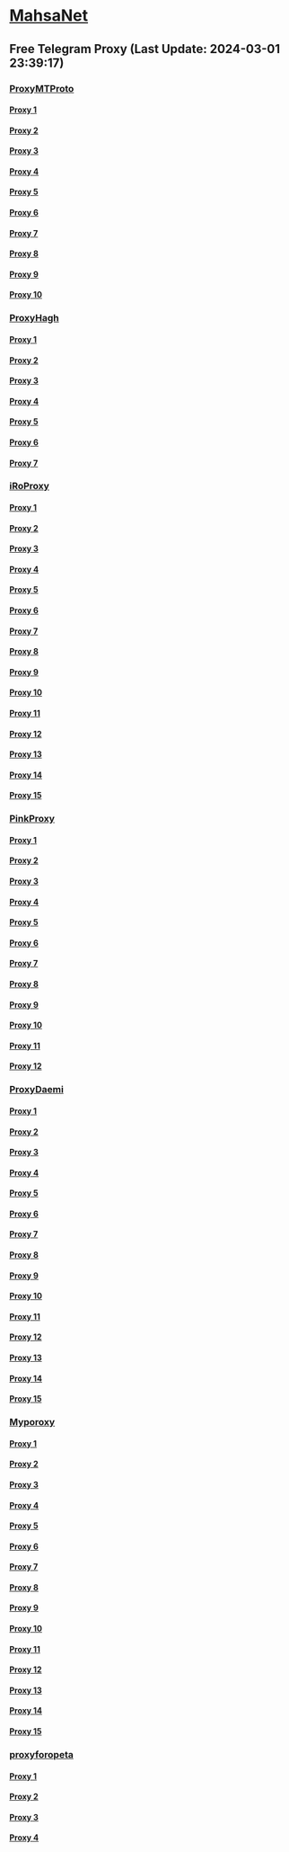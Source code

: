 
# [MahsaNet](https://t.me/mahsa_net)
## Free Telegram Proxy (Last Update: 2024-03-01 23:39:17)
### [ProxyMTProto](https://t.me/ProxyMTProto)
#### [Proxy 1](tg://proxy?server=89.35.131.19&port=8085&secret=FgMBAgABAAH8AwOG4kw63Q%3D%3D)
#### [Proxy 2](tg://proxy?server=89.35.131.16&port=8085&secret=FgMBAgABAAH8AwOG4kw63Q%3D%3D)
#### [Proxy 3](tg://proxy?server=89.35.131.17&port=8085&secret=FgMBAgABAAH8AwOG4kw63Q%3D%3D)
#### [Proxy 4](tg://proxy?server=89.35.131.14&port=8085&secret=FgMBAgABAAH8AwOG4kw63Q%3D%3D)
#### [Proxy 5](tg://proxy?server=I.l.l.l.l.l.l.l.l.l.l.l.l.l.l.l.l.l.l.l.l.l.l.l.l.l.l.l.l.l.l.l.l.l.l.l.l.l.l.l.l.l.l.l.l.l.l.l.l.l.l.l.l.l.l.l.l.l.l.l.l.l.l.l.l.l.l.l.l.l.l.l.l.l.l.l.l.l.l.l.l.l.l.l.l.l.l.l.l.l.l.l.l.l.l.l.l.l.l.l.l.l.l.l.l.l.l.l.l.l.l.l.l.l.l.l.l.l.cyruscrafts.space.&port=443&secret=7gAAAAAAAAAAAAAAAAAAAAB0aGVndWFyZGlhbi5jb20%3D)
#### [Proxy 6](tg://proxy?server=I.l.l.l.l.l.l.l.l.l.l.l.l.l.l.l.l.l.l.l.l.l.l.l.l.l.l.l.l.l.l.l.l.l.l.l.l.l.l.l.l.l.l.l.l.l.l.l.l.l.l.l.l.l.l.l.l.l.l.l.l.l.l.l.l.l.l.l.l.l.l.l.l.l.l.l.l.l.l.l.l.l.l.l.l.l.l.l.l.l.l.l.l.l.l.l.l.l.l.l.l.l.l.l.l.l.l.l.l.l.l.l.l.l.l.finnishdesignshop.space.&port=443&secret=7gAAAAAAAAAAAAAAAAAAAAB0aGVndWFyZGlhbi5jb20%3D)
#### [Proxy 7](tg://proxy?server=BENZ-PORCSHE.IR.8443-benz-amg.com-David.Com.Ir.Pasargad.tk-gq.xyz-ml-Tk.co.Uk.yousef1400-sbs.co.uk.&port=7443&secret=FgMBAgABAAH8AwOG4kw63Q%3D%3D)
#### [Proxy 8](tg://proxy?server=88.99.250.218&port=3443&secret=FgMBAgABAAH8AwOG4kw63Q%3D%3D)
#### [Proxy 9](tg://proxy?server=142.132.205.187&port=3443&secret=FgMBAgABAAH8AwOG4kw63Q%3D%3D)
#### [Proxy 10](tg://proxy?server=159.69.150.135&port=4443&secret=FgMBAgABAAH8AwOG4kw63Q%3D%3D)
### [ProxyHagh](https://t.me/ProxyHagh)
#### [Proxy 1](tg://proxy?server=95.216.61.131&port=8280&secret=FgMBAgABAAH8AwOG4kw63Q%3D%3D)
#### [Proxy 2](tg://proxy?server=95.216.61.131&port=8280&secret=FgMBAgABAAH8AwOG4kw63Q%3D%3D)
#### [Proxy 3](tg://proxy?server=95.216.61.131&port=8280&secret=FgMBAgABAAH8AwOG4kw63Q%3D%3D)
#### [Proxy 4](tg://proxy?server=95.216.61.131&port=8280&secret=FgMBAgABAAH8AwOG4kw63Q%3D%3D)
#### [Proxy 5](tg://proxy?server=95.216.61.131&port=8280&secret=FgMBAgABAAH8AwOG4kw63Q%3D%3D)
#### [Proxy 6](tg://proxy?server=95.216.61.131&port=8280&secret=FgMBAgABAAH8AwOG4kw63Q%3D%3D)
#### [Proxy 7](tg://proxy?server=95.216.61.131&port=8280&secret=FgMBAgABAAH8AwOG4kw63Q%3D%3D)
### [iRoProxy](https://t.me/iRoProxy)
#### [Proxy 1](tg://proxy?server=195.201.246.151&port=250&secret=FgMBAgABAAH8AwOG4kw63Q%3D%3D)
#### [Proxy 2](tg://proxy?server=195.201.163.137&port=250&secret=FgMBAgABAAH8AwOG4kw63Q%3D%3D)
#### [Proxy 3](tg://proxy?server=178.63.67.35&port=250&secret=FgMBAgABAAH8AwOG4kw63Q%3D%3D)
#### [Proxy 4](tg://proxy?server=136.243.132.228&port=6&secret=FgMBAgABAAH8AwOG4kw63Q%3D%3D)
#### [Proxy 5](tg://proxy?server=212.32.229.235&port=250&secret=FgMBAgABAAH8AwOG4kw63Q%3D%3D)
#### [Proxy 6](tg://proxy?server=159.69.62.58&port=250&secret=FgMBAgABAAH8AwOG4kw63Q%3D%3D)
#### [Proxy 7](tg://proxy?server=178.63.89.151&port=250&secret=FgMBAgABAAH8AwOG4kw63Q%3D%3D)
#### [Proxy 8](tg://proxy?server=46.4.78.179&port=250&secret=FgMBAgABAAH8AwOG4kw63Q%3D%3D)
#### [Proxy 9](tg://proxy?server=176.9.39.106&port=6&secret=FgMBAgABAAH8AwOG4kw63Q%3D%3D)
#### [Proxy 10](tg://proxy?server=146.59.158.139&port=250&secret=FgMBAgABAAH8AwOG4kw63Q%3D%3D)
#### [Proxy 11](tg://proxy?server=95.216.42.159&port=250&secret=FgMBAgABAAH8AwOG4kw63Q%3D%3D)
#### [Proxy 12](tg://proxy?server=144.76.224.91&port=250&secret=FgMBAgABAAH8AwOG4kw63Q%3D%3D)
#### [Proxy 13](tg://proxy?server=176.9.238.184&port=250&secret=FgMBAgABAAH8AwOG4kw63Q%3D%3D)
#### [Proxy 14](tg://proxy?server=144.76.83.123&port=250&secret=FgMBAgABAAH8AwOG4kw63Q%3D%3D)
#### [Proxy 15](tg://proxy?server=88.99.51.105&port=250&secret=FgMBAgABAAH8AwOG4kw63Q%3D%3D)
### [PinkProxy](https://t.me/PinkProxy)
#### [Proxy 1](tg://proxy?server=116.202.233.246&port=4045&secret=FgMBAgABAAH8AwOG4kw63Q==)
#### [Proxy 2](tg://proxy?server=116.202.80.138&port=4045&secret=FgMBAgABAAH8AwOG4kw63Q%3D%3D)
#### [Proxy 3](tg://proxy?server=88.99.103.108&port=4045&secret=FgMBAgABAAH8AwOG4kw63Q==)
#### [Proxy 4](tg://proxy?server=116.202.53.120&port=4045&secret=FgMBAgABAAH8AwOG4kw63Q==)
#### [Proxy 5](tg://proxy?server=94.130.52.180&port=4045&secret=FgMBAgABAAH8AwOG4kw63Q==)
#### [Proxy 6](tg://proxy?server=148.251.45.218&port=4045&secret=FgMBAgABAAH8AwOG4kw63Q==)
#### [Proxy 7](tg://proxy?server=148.251.45.218&port=4045&secret=FgMBAgABAAH8AwOG4kw63Q==)
#### [Proxy 8](tg://proxy?server=5.75.231.245&port=4045&secret=FgMBAgABAAH8AwOG4kw63Q==)
#### [Proxy 9](tg://proxy?server=116.202.25.125&port=4045&secret=FgMBAgABAAH8AwOG4kw63Q==)
#### [Proxy 10](tg://proxy?server=116.202.99.201&port=4045&secret=FgMBAgABAAH8AwOG4kw63Q==)
#### [Proxy 11](tg://proxy?server=167.235.197.224&port=4045&secret=FgMBAgABAAH8AwOG4kw63Q==)
#### [Proxy 12](tg://proxy?server=159.69.242.22&port=4045&secret=FgMBAgABAAH8AwOG4kw63Q==)
### [ProxyDaemi](https://t.me/ProxyDaemi)
#### [Proxy 1](tg://proxy?server=178.63.85.106&port=88&secret=FgMBAgABAAH8AwOG4kw63Q%3D%3D)
#### [Proxy 2](tg://proxy?server=77.238.230.233&port=2024&secret=FgMBAgABAAH8AwOG4kw63Q==)
#### [Proxy 3](tg://proxy?server=77.238.225.156&port=2024&secret=FgMBAgABAAH8AwOG4kw63Q==)
#### [Proxy 4](tg://proxy?server=49.12.233.100&port=55832&secret=8JEkJukBYNPSy7OH6v7urg%3D%3D)
#### [Proxy 5](tg://proxy?server=159.69.187.236&port=55832&secret=8JEkJukBYNPSy7OH6v7urg%3D%3D)
#### [Proxy 6](tg://proxy?server=165.227.238.15&port=443&secret=FgMBAgABAAH8AwOG4kw63Q%3D%3D)
#### [Proxy 7](tg://proxy?server=146.190.230.188&port=443&secret=8JEkJukBYNPSy7OH6v7urg%3D%3D)
#### [Proxy 8](tg://proxy?server=64.226.117.101&port=443&secret=8JEkJukBYNPSy7OH6v7urg%3D%3D)
#### [Proxy 9](tg://proxy?server=65.21.148.15&port=443&secret=FgMBAgABAAH8AwOG4kw63Q%3D%3D)
#### [Proxy 10](tg://proxy?server=5.75.251.255&port=65097&secret=FgMBAgABAAH8AwOG4kw63Q%3D%3D)
#### [Proxy 11](tg://proxy?server=49.12.7.93&port=65097&secret=FgMBAgABAAH8AwOG4kw63Q%3D%3D)
#### [Proxy 12](tg://proxy?server=5.75.235.14&port=65097&secret=FgMBAgABAAH8AwOG4kw63Q%3D%3D)
#### [Proxy 13](tg://proxy?server=77.238.231.124&port=2024&secret=FgMBAgABAAH8AwOG4kw63Q==)
#### [Proxy 14](tg://proxy?server=77.238.225.24&port=2024&secret=FgMBAgABAAH8AwOG4kw63Q==)
#### [Proxy 15](tg://proxy?server=77.238.230.140&port=2024&secret=FgMBAgABAAH8AwOG4kw63Q==)
### [Myporoxy](https://t.me/Myporoxy)
#### [Proxy 1](tg://proxy?server=57.128.165.241&port=6550&secret=FpABAiIBhwH8AwOG42xL3Q==)
#### [Proxy 2](tg://proxy?server=57.128.85.52&port=6550&secret=FpABAiIBhwH8AwOG42xL3Q==)
#### [Proxy 3](tg://proxy?server=cloudflare.com.nokia.com.web.rubika.ir.feranchesko.info&port=3443&secret=FpABAiIBhwH8AwOG42xL3Q==)
#### [Proxy 4](tg://proxy?server=cloudflare.com.nokia.com.web.rubika.ir.doncavert-oslam.info&port=6550&secret=FgMBAgABAAH8AwOG4kw63Q==)
#### [Proxy 5](tg://proxy?server=cloudflare.com.nokia.com.web.rubika.ir.vockal-back.info&port=8770&secret=FgMBAgABAAH8AwOG4kw63Q==)
#### [Proxy 6](tg://proxy?server=cloudflare.com.nokia.com.web.rubika.ir.doncavert-oslam.info&port=6550&secret=FgMBAgABAAH8AwOG4kw63Q==)
#### [Proxy 7](tg://proxy?server=cloudflare.com.nokia.com.web.rubika.ir.feranchesko.info&port=3443&secret=FpABAiIBhwH8AwOG42xL3Q==)
#### [Proxy 8](tg://proxy?server=57.128.165.241&port=6550&secret=FpABAiIBhwH8AwOG42xL3Q==)
#### [Proxy 9](tg://proxy?server=57.128.85.52&port=6550&secret=FpABAiIBhwH8AwOG42xL3Q==)
#### [Proxy 10](tg://proxy?server=cloudflare.com.nokia.com.web.rubika.ir.bonzelina-roka.info&port=4550&secret=FgMBAgABAAH8AwOG4kw63Q==)
#### [Proxy 11](tg://proxy?server=cloudflare.com.nokia.com.web.rubika.ir.doncavert-oslam.info&port=6550&secret=FgMBAgABAAH8AwOG4kw63Q==)
#### [Proxy 12](tg://proxy?server=57.128.165.241&port=6550&secret=FpABAiIBhwH8AwOG42xL3Q==)
#### [Proxy 13](tg://proxy?server=57.128.85.52&port=6550&secret=FpABAiIBhwH8AwOG42xL3Q==)
#### [Proxy 14](tg://proxy?server=cloudflare.com.nokia.com.web.rubika.ir.vockal-back.info&port=8770&secret=FgMBAgABAAH8AwOG4kw63Q==)
#### [Proxy 15](tg://proxy?server=cloudflare.com.nokia.com.web.rubika.ir.bonzelina-roka.info&port=4550&secret=FgMBAgABAAH8AwOG4kw63Q==)
### [proxyforopeta](https://t.me/proxyforopeta)
#### [Proxy 1](tg://proxy?server=49.12.7.93&port=65097&secret=FgMBAgABAAH8AwOG4kw63Q%3D%3D)
#### [Proxy 2](tg://proxy?server=178.20.47.246&port=2026&secret=FgMBAgABAAH8AwOG4kw63Q==)
#### [Proxy 3](tg://proxy?server=77.238.230.233&port=2024&secret=FgMBAgABAAH8AwOG4kw63Q==)
#### [Proxy 4](tg://proxy?server=178.63.85.106&port=88&secret=FgMBAgABAAH8AwOG4kw63Q%3D%3D)

    